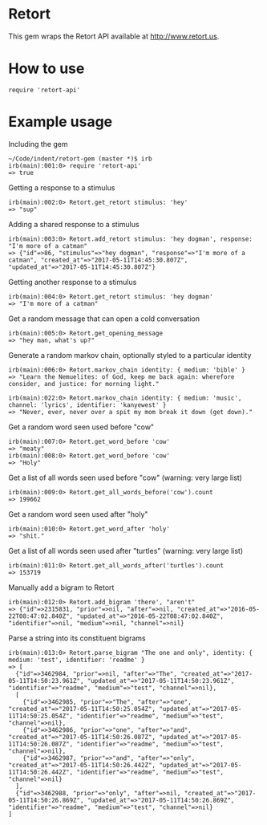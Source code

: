 # Retort

This gem wraps the Retort API available at http://www.retort.us.

# How to use

`require 'retort-api'`

# Example usage

Including the gem
```
~/Code/indent/retort-gem (master *)$ irb
irb(main):001:0> require 'retort-api'
=> true
```

Getting a response to a stimulus
```
irb(main):002:0> Retort.get_retort stimulus: 'hey'
=> "sup"
```

Adding a shared response to a stimulus
```
irb(main):003:0> Retort.add_retort stimulus: 'hey dogman', response: "I'm more of a catman"
=> {"id"=>86, "stimulus"=>"hey dogman", "response"=>"I'm more of a catman", "created_at"=>"2017-05-11T14:45:30.807Z", "updated_at"=>"2017-05-11T14:45:30.807Z"}
```

Getting another response to a stimulus
```
irb(main):004:0> Retort.get_retort stimulus: 'hey dogman'
=> "I'm more of a catman"
```

Get a random message that can open a cold conversation
```
irb(main):005:0> Retort.get_opening_message
=> "hey man, what's up?"
```

Generate a random markov chain, optionally styled to a particular identity
```
irb(main):006:0> Retort.markov_chain identity: { medium: 'bible' }
=> "Learn the Nemuelites: of God, keep me back again: wherefore consider, and justice: for morning light."

irb(main):022:0> Retort.markov_chain identity: { medium: 'music', channel: 'lyrics', identifier: 'kanyewest' }
=> "Never, ever, never over a spit my mom break it down (get down)."
```

Get a random word seen used before "cow"
```
irb(main):007:0> Retort.get_word_before 'cow'
=> "meaty"
irb(main):008:0> Retort.get_word_before 'cow'
=> "Holy"
```

Get a list of all words seen used before "cow" (warning: very large list)
```
irb(main):009:0> Retort.get_all_words_before('cow').count
=> 199662
```

Get a random word seen used after "holy"
```
irb(main):010:0> Retort.get_word_after 'holy'
=> "shit."
```

Get a list of all words seen used after "turtles" (warning: very large list)
```
irb(main):011:0> Retort.get_all_words_after('turtles').count
=> 153719
```

Manually add a bigram to Retort
```
irb(main):012:0> Retort.add_bigram 'there', "aren't"
=> {"id"=>2315831, "prior"=>nil, "after"=>nil, "created_at"=>"2016-05-22T08:47:02.840Z", "updated_at"=>"2016-05-22T08:47:02.840Z", "identifier"=>nil, "medium"=>nil, "channel"=>nil}
```

Parse a string into its constituent bigrams
```
irb(main):013:0> Retort.parse_bigram "The one and only", identity: { medium: 'test', identifier: 'readme' }
=> [
  {"id"=>3462984, "prior"=>nil, "after"=>"The", "created_at"=>"2017-05-11T14:50:23.961Z", "updated_at"=>"2017-05-11T14:50:23.961Z", "identifier"=>"readme", "medium"=>"test", "channel"=>nil},
  [
    {"id"=>3462985, "prior"=>"The", "after"=>"one", "created_at"=>"2017-05-11T14:50:25.054Z", "updated_at"=>"2017-05-11T14:50:25.054Z", "identifier"=>"readme", "medium"=>"test", "channel"=>nil},
    {"id"=>3462986, "prior"=>"one", "after"=>"and", "created_at"=>"2017-05-11T14:50:26.087Z", "updated_at"=>"2017-05-11T14:50:26.087Z", "identifier"=>"readme", "medium"=>"test", "channel"=>nil},
    {"id"=>3462987, "prior"=>"and", "after"=>"only", "created_at"=>"2017-05-11T14:50:26.442Z", "updated_at"=>"2017-05-11T14:50:26.442Z", "identifier"=>"readme", "medium"=>"test", "channel"=>nil}
  ],
  {"id"=>3462988, "prior"=>"only", "after"=>nil, "created_at"=>"2017-05-11T14:50:26.869Z", "updated_at"=>"2017-05-11T14:50:26.869Z", "identifier"=>"readme", "medium"=>"test", "channel"=>nil}
]
```
